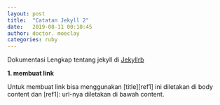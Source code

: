 ```yaml
---
layout: post
title:  "Catatan Jekyll 2"
date:   2019-08-11 00:10:45
author: doctor. moeclay
categories: ruby
---
```

Dokumentasi Lengkap tentang jekyll di [Jekyllrb][ref1]

<div>
	<p><b>1. membuat link</b></p>
	<p>Untuk membuat link bisa menggunakan [title][ref1] ini diletakan di body content dan [ref1]: url-nya diletakan di bawah content.</p>
</div>


[ref1]: https://jekyllrb.com